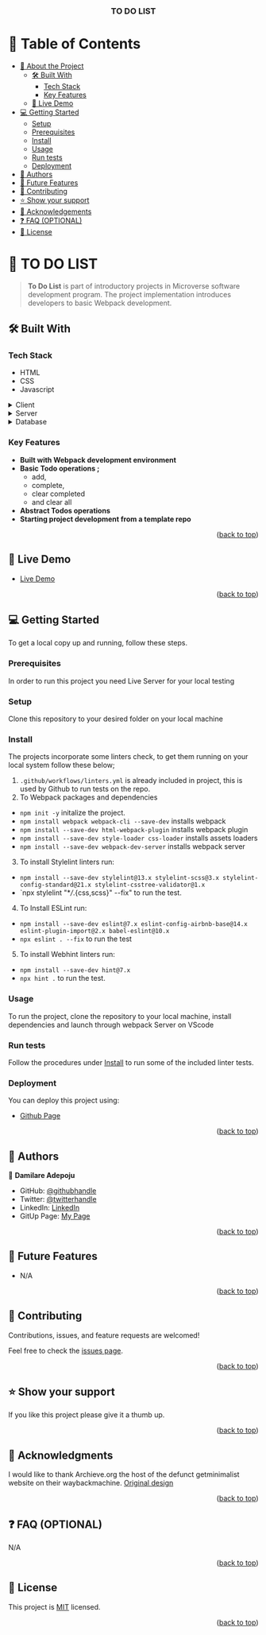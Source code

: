 <a name="readme-top"></a>

<div align="center">

  <h3><b>TO DO LIST</b></h3>

</div>

# 📗 Table of Contents

- [📖 About the Project](#about-project)
  - [🛠 Built With](#built-with)
    - [Tech Stack](#tech-stack)
    - [Key Features](#key-features)
  - [🚀 Live Demo](#live-demo)
- [💻 Getting Started](#getting-started)
  - [Setup](#setup)
  - [Prerequisites](#prerequisites)
  - [Install](#install)
  - [Usage](#usage)
  - [Run tests](#run-tests)
  - [Deployment](#triangular_flag_on_post-deployment)
- [👥 Authors](#authors)
- [🔭 Future Features](#future-features)
- [🤝 Contributing](#contributing)
- [⭐️ Show your support](#support)
- [🙏 Acknowledgements](#acknowledgements)
- [❓ FAQ (OPTIONAL)](#faq)
- [📝 License](#license)

# 📖 TO DO LIST <a name="about-project"></a>

>**To Do List** is part of introductory projects in Microverse software development program.
The project implementation introduces developers to basic Webpack development.

## 🛠 Built With <a name="built-with"></a>

### Tech Stack <a name="tech-stack"></a>

- HTML
- CSS
- Javascript

<details>
  <summary>Client</summary>
  <ul>
    <li><a href="">Webpack</a></li>
  </ul>
</details>

<details>
  <summary>Server</summary>
  <ul>
    <li><a href="">N/A</a></li>
  </ul>
</details>

<details>
<summary>Database</summary>
  <ul>
    <li><a href="">N/A</a></li>
  </ul>
</details>

### Key Features <a name="key-features"></a>

- **Built with Webpack development environment**
- **Basic Todo operations ;**
  - add,
  - complete,
  - clear completed
  - and clear all
- **Abstract Todos operations**
- **Starting project development from a template repo**

<p align="right">(<a href="#readme-top">back to top</a>)</p>

## 🚀 Live Demo <a name="live-demo"></a>

- [Live Demo](https://adamilare.github.io/To-Do-List/dist)

<p align="right">(<a href="#readme-top">back to top</a>)</p>

## 💻 Getting Started <a name="getting-started"></a>

To get a local copy up and running, follow these steps.

### Prerequisites

In order to run this project you need Live Server for your local testing

### Setup

Clone this repository to your desired folder on your local machine

### Install

The projects incorporate some linters check, to get them running on your local system follow these below;

1. `.github/workflows/linters.yml` is already included in project, this is used by Github to run tests on the repo.
2. To Webpack packages and dependencies

- `npm init -y` initalize the project.
- `npm install webpack webpack-cli --save-dev` installs webpack
- `npm install --save-dev html-webpack-plugin` installs webpack plugin
- `npm install --save-dev style-loader css-loader` installs assets loaders
- `npm install --save-dev webpack-dev-server` installs webpack server

3. To install Stylelint linters run:

- `npm install --save-dev stylelint@13.x stylelint-scss@3.x stylelint-config-standard@21.x stylelint-csstree-validator@1.x`
- `npx stylelint "\*_/_.{css,scss}" --fix" to run the test.

4. To Install ESLint run:

- `npm install --save-dev eslint@7.x eslint-config-airbnb-base@14.x eslint-plugin-import@2.x babel-eslint@10.x`
- `npx eslint . --fix` to run the test

5. To install Webhint linters run:

- `npm install --save-dev hint@7.x`
- `npx hint .` to run the test.

### Usage

To run the project, clone the repository to your local machine, install dependencies and launch through webpack Server on VScode

### Run tests

Follow the procedures under [Install](#install) to run some of the included linter tests.

### Deployment

You can deploy this project using:

- [Github Page](https://pages.github.com)

<p align="right">(<a href="#readme-top">back to top</a>)</p>

## 👥 Authors <a name="authors"></a>

👤 **Damilare Adepoju**

- GitHub: [@githubhandle](https://github.com/adamilare)
- Twitter: [@twitterhandle](https://twitter.com/mailtodare)
- LinkedIn: [LinkedIn](https://linkedin.com/in/adamilare)
- GitUp Page: [My Page](https://adamilare.github.io/)

<p align="right">(<a href="#readme-top">back to top</a>)</p>

## 🔭 Future Features <a name="future-features"></a>

- N/A

<p align="right">(<a href="#readme-top">back to top</a>)</p>

## 🤝 Contributing <a name="contributing"></a>

Contributions, issues, and feature requests are welcomed!

Feel free to check the [issues page](https://github.com/adamilare/to-do-list/issues).

<p align="right">(<a href="#readme-top">back to top</a>)</p>

## ⭐️ Show your support <a name="support"></a>

If you like this project please give it a thumb up.

<p align="right">(<a href="#readme-top">back to top</a>)</p>

## 🙏 Acknowledgments <a name="acknowledgements"></a>

I would like to thank Archieve.org the host of the defunct getminimalist website on their waybackmachine.
[Original design](https://web.archive.org/web/20180320194056/http://www.getminimalist.com:80/)

<p align="right">(<a href="#readme-top">back to top</a>)</p>

## ❓ FAQ (OPTIONAL) <a name="faq"></a>

N/A

<p align="right">(<a href="#readme-top">back to top</a>)</p>

## 📝 License <a name="license"></a>

This project is [MIT](./LICENSE) licensed.

<p align="right">(<a href="#readme-top">back to top</a>)</p>
